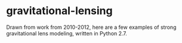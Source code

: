 # gravitational-lensing
Drawn from work from 2010-2012, here are a few examples of strong gravitational lens modeling, written in Python 2.7.
